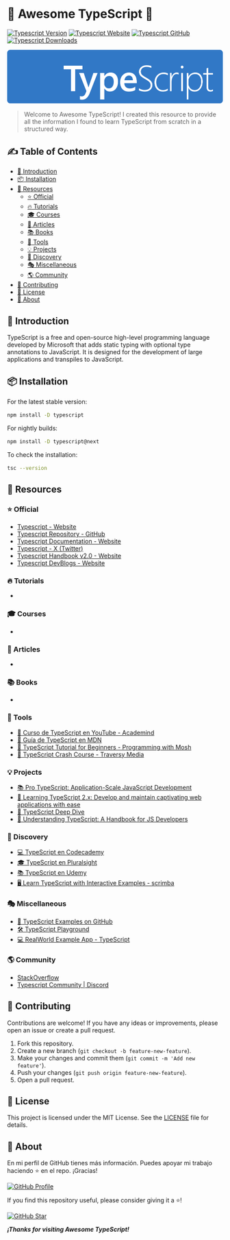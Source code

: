 # :star2: Awesome TypeScript :rocket:

[![Typescript Version](https://img.shields.io/npm/v/typescript?color=green&labelColor=black&label=Version)](https://www.npmjs.com/package/typescript)
[![Typescript Website](https://img.shields.io/website?url=https%3A%2F%2Fwww.typescriptlang.org%2F&up_message=Official&label=Website&labelColor=black&up_color=red)](https://www.typescriptlang.org/)
[![Typescript GitHub](https://img.shields.io/website?url=https%3A%2F%2Fgithub.com%2Fmicrosoft%2Ftypescript%2F&up_message=Typescript&up_color=blue&labelColor=black&label=GitHub)](https://github.com/microsoft/typescript/)
[![Typescript Downloads](https://img.shields.io/npm/dw/typescript.svg?color=FFD300&labelColor=black&label=Downloads)](https://www.npmjs.com/package/typescript)

![Typescript Banner](/media/ts-banner.png)

> Welcome to Awesome TypeScript! I created this resource to provide all the information I found to learn TypeScript from scratch in a structured way.

## :writing_hand: Table of Contents

- [:rocket: Introduction](#introduction)
- [:package: Installation](#installation)
- [:link: Resources](#resources)
  - [:star: Official](#official)
  - [:fire: Tutorials](#tutorials)
  - [:mortar_board: Courses](#courses)
  - [:memo: Articles](#articles)
  - [:books: Books](#books)
  - [:dart: Tools](#tools)
  - [:bulb: Projects](#projects)
  - [:mag_right: Discovery](#discovery)
  - [:performing_arts: Miscellaneous](#miscellaneous)
  - [:earth_americas: Community](#community)
- [:handshake: Contributing](#contributing)
- [:scroll: License](#license)
- [:sparkling_heart: About](#about)

<a id="Introduction"></a>
## :rocket: Introduction

TypeScript is a free and open-source high-level programming language developed by Microsoft that adds static typing with optional type annotations to JavaScript. It is designed for the development of large applications and transpiles to JavaScript.

<a id="Installation"></a>
## :package: Installation

For the latest stable version:

```bash
npm install -D typescript
```

For nightly builds:

```bash
npm install -D typescript@next
```

To check the installation:

```bash
tsc --version
```

<a id="Resources"></a>
## :link: Resources

<a id="Official"></a>
### :star: Official

- [Typescript - Website](https://www.typescriptlang.org/)
- [Typescript Repository - GitHub](https://github.com/microsoft/typescript/)
- [Typescript Documentation - Website](https://www.typescriptlang.org/docs/)
- [Typescript - X (Twitter)](https://x.com/typescript)
- [Typescript Handbook v2.0 - Website](https://www.typescriptlang.org/docs/handbook/intro.html)
- [Typescript DevBlogs - Website](https://devblogs.microsoft.com/typescript/)

<a id="Tutorials"></a>
### :fire: Tutorials

-

<a id="Courses"></a>
### :mortar_board: Courses

-

<a id="Articles"></a>
### :memo: Articles

-

<a id="Books"></a>
### :books: Books

-

<a id="Tools"></a>
### :dart: Tools

- [🎥 Curso de TypeScript en YouTube - Academind](https://www.youtube.com/playlist?list=PLqq-6Pq4lTTa4ad5JISViSb2FVG8Vwa4o)
- [📖 Guía de TypeScript en MDN](https://developer.mozilla.org/en-US/docs/Web/JavaScript/Guide/TypeScript)
- [🎥 TypeScript Tutorial for Beginners - Programming with Mosh](https://www.youtube.com/watch?v=BCg4U1FzODs)
- [🎥 TypeScript Crash Course - Traversy Media](https://www.youtube.com/watch?v=rAy_3SIqT-E)

<a id="Projects"></a>
### :bulb: Projects

- [📚 Pro TypeScript: Application-Scale JavaScript Development](https://www.apress.com/gp/book/9781484249780)
- [📖 Learning TypeScript 2.x: Develop and maintain captivating web applications with ease](https://www.packtpub.com/product/learning-typescript-2-x/9781788391477)
- [📘 TypeScript Deep Dive](https://basarat.gitbook.io/typescript/)
- [📝 Understanding TypeScript: A Handbook for JS Developers](https://www.amazon.com/Understanding-TypeScript-Guide-Developers-ebook/dp/B07ZY6M3ZT)

<a id="Discovery"></a>
### :mag_right: Discovery

- [💻 TypeScript en Codecademy](https://www.codecademy.com/learn/learn-typescript)
- [🎓 TypeScript en Pluralsight](https://www.pluralsight.com/courses/typescript)
- [📚 TypeScript en Udemy](https://www.udemy.com/course/understanding-typescript/)
- [🖥️ Learn TypeScript with Interactive Examples - scrimba](https://scrimba.com/learn/typescript)

<a id="Miscellaneous"></a>
### :performing_arts: Miscellaneous

- [🚀 TypeScript Examples on GitHub](https://github.com/microsoft/TypeScriptSamples)
- [🛠 TypeScript Playground](https://www.typescriptlang.org/play)
- [💻 RealWorld Example App - TypeScript](https://github.com/gothinkster/react-redux-realworld-example-app)

<a id="Community"></a>
### :earth_americas: Community

- [StackOverflow](https://stackoverflow.com/questions/tagged/typescript)
- [Typescript Community | Discord](https://discord.com/invite/typescript)

<a id="Contributing"></a>
## :handshake: Contributing

Contributions are welcome! If you have any ideas or improvements, please open an issue or create a pull request.

1. Fork this repository.
2. Create a new branch (`git checkout -b feature-new-feature`).
3. Make your changes and commit them (`git commit -m 'Add new feature'`).
4. Push your changes (`git push origin feature-new-feature`).
5. Open a pull request.

<a id="License"></a>
## :scroll: License

This project is licensed under the MIT License. See the [LICENSE](./LICENSE.txt) file for details.

<a id="About"></a>
## :sparkling_heart: About

En mi perfil de GitHub tienes más información. Puedes apoyar mi trabajo haciendo :star: en el repo. ¡Gracias!

[![GitHub Profile](https://img.shields.io/website?url=https%3A%2F%2Fgithub.com%2Fmicrosoft%2Ftypescript%2F&up_message=Profile&up_color=14a1f6&labelColor=black&label=GitHub)](https://github.com/microsoft/typescript/)

If you find this repository useful, please consider giving it a :star:!

[![GitHub Star](https://img.shields.io/website?url=https%3A%2F%2Fgithub.com%2Fmicrosoft%2Ftypescript%2F&up_message=Star&up_color=yellow&labelColor=black&label=GitHub)](https://github.com/microsoft/typescript/)

***¡Thanks for visiting Awesome TypeScript!***
